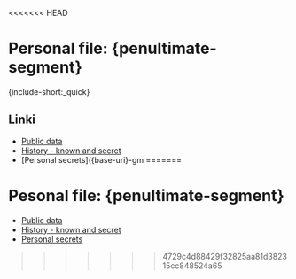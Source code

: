 <<<<<<< HEAD
# Personal file: {penultimate-segment}
{include-short:_quick}

## Linki
* [Public data]({base-uri}-public)
* [History - known and secret]({base-uri}-history)
* [Personal secrets]({base-uri}-gm
=======
# Pesonal file: {penultimate-segment}

* [Public data](person-{penultimate-segment}-public)
* [History - known and secret](person-{penultimate-segment}-history)
* [Personal secrets](person-{penultimate-segment}-gm)
>>>>>>> 4729c4d88429f32825aa81d382315cc848524a65
